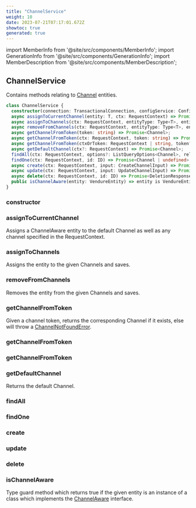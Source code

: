 ```yaml
---
title: "ChannelService"
weight: 10
date: 2023-07-21T07:17:01.672Z
showtoc: true
generated: true
---
```

<!-- This file was generated from the Vendure source. Do not modify. Instead, re-run the "docs:build" script -->
import MemberInfo from '@site/src/components/MemberInfo';
import GenerationInfo from '@site/src/components/GenerationInfo';
import MemberDescription from '@site/src/components/MemberDescription';


## ChannelService

<GenerationInfo sourceFile="packages/core/src/service/services/channel.service.ts" sourceLine="53" packageName="@vendure/core" />

Contains methods relating to <a href='/docs/reference/typescript-api/entities/channel#channel'>Channel</a> entities.

```ts title="Signature"
class ChannelService {
  constructor(connection: TransactionalConnection, configService: ConfigService, globalSettingsService: GlobalSettingsService, customFieldRelationService: CustomFieldRelationService, eventBus: EventBus, listQueryBuilder: ListQueryBuilder)
  async assignToCurrentChannel(entity: T, ctx: RequestContext) => Promise<T>;
  async assignToChannels(ctx: RequestContext, entityType: Type<T>, entityId: ID, channelIds: ID[]) => Promise<T>;
  async removeFromChannels(ctx: RequestContext, entityType: Type<T>, entityId: ID, channelIds: ID[]) => Promise<T | undefined>;
  async getChannelFromToken(token: string) => Promise<Channel>;
  async getChannelFromToken(ctx: RequestContext, token: string) => Promise<Channel>;
  async getChannelFromToken(ctxOrToken: RequestContext | string, token?: string) => Promise<Channel>;
  async getDefaultChannel(ctx?: RequestContext) => Promise<Channel>;
  findAll(ctx: RequestContext, options?: ListQueryOptions<Channel>, relations?: RelationPaths<Channel>) => Promise<PaginatedList<Channel>>;
  findOne(ctx: RequestContext, id: ID) => Promise<Channel | undefined>;
  async create(ctx: RequestContext, input: CreateChannelInput) => Promise<ErrorResultUnion<CreateChannelResult, Channel>>;
  async update(ctx: RequestContext, input: UpdateChannelInput) => Promise<ErrorResultUnion<UpdateChannelResult, Channel>>;
  async delete(ctx: RequestContext, id: ID) => Promise<DeletionResponse>;
  public isChannelAware(entity: VendureEntity) => entity is VendureEntity & ChannelAware;
}
```

<div className="members-wrapper">

### constructor

<MemberInfo kind="method" type="(connection: <a href='/docs/reference/typescript-api/data-access/transactional-connection#transactionalconnection'>TransactionalConnection</a>, configService: ConfigService, globalSettingsService: <a href='/docs/reference/typescript-api/services/global-settings-service#globalsettingsservice'>GlobalSettingsService</a>, customFieldRelationService: CustomFieldRelationService, eventBus: <a href='/docs/reference/typescript-api/events/event-bus#eventbus'>EventBus</a>, listQueryBuilder: <a href='/docs/reference/typescript-api/data-access/list-query-builder#listquerybuilder'>ListQueryBuilder</a>) => ChannelService"   />


### assignToCurrentChannel

<MemberInfo kind="method" type="(entity: T, ctx: <a href='/docs/reference/typescript-api/request/request-context#requestcontext'>RequestContext</a>) => Promise&#60;T&#62;"   />

Assigns a ChannelAware entity to the default Channel as well as any channel
specified in the RequestContext.
### assignToChannels

<MemberInfo kind="method" type="(ctx: <a href='/docs/reference/typescript-api/request/request-context#requestcontext'>RequestContext</a>, entityType: Type&#60;T&#62;, entityId: <a href='/docs/reference/typescript-api/common/id#id'>ID</a>, channelIds: <a href='/docs/reference/typescript-api/common/id#id'>ID</a>[]) => Promise&#60;T&#62;"   />

Assigns the entity to the given Channels and saves.
### removeFromChannels

<MemberInfo kind="method" type="(ctx: <a href='/docs/reference/typescript-api/request/request-context#requestcontext'>RequestContext</a>, entityType: Type&#60;T&#62;, entityId: <a href='/docs/reference/typescript-api/common/id#id'>ID</a>, channelIds: <a href='/docs/reference/typescript-api/common/id#id'>ID</a>[]) => Promise&#60;T | undefined&#62;"   />

Removes the entity from the given Channels and saves.
### getChannelFromToken

<MemberInfo kind="method" type="(token: string) => Promise&#60;<a href='/docs/reference/typescript-api/entities/channel#channel'>Channel</a>&#62;"   />

Given a channel token, returns the corresponding Channel if it exists, else will throw
a <a href='/docs/reference/typescript-api/errors/error-types#channelnotfounderror'>ChannelNotFoundError</a>.
### getChannelFromToken

<MemberInfo kind="method" type="(ctx: <a href='/docs/reference/typescript-api/request/request-context#requestcontext'>RequestContext</a>, token: string) => Promise&#60;<a href='/docs/reference/typescript-api/entities/channel#channel'>Channel</a>&#62;"   />


### getChannelFromToken

<MemberInfo kind="method" type="(ctxOrToken: <a href='/docs/reference/typescript-api/request/request-context#requestcontext'>RequestContext</a> | string, token?: string) => Promise&#60;<a href='/docs/reference/typescript-api/entities/channel#channel'>Channel</a>&#62;"   />


### getDefaultChannel

<MemberInfo kind="method" type="(ctx?: <a href='/docs/reference/typescript-api/request/request-context#requestcontext'>RequestContext</a>) => Promise&#60;<a href='/docs/reference/typescript-api/entities/channel#channel'>Channel</a>&#62;"   />

Returns the default Channel.
### findAll

<MemberInfo kind="method" type="(ctx: <a href='/docs/reference/typescript-api/request/request-context#requestcontext'>RequestContext</a>, options?: ListQueryOptions&#60;<a href='/docs/reference/typescript-api/entities/channel#channel'>Channel</a>&#62;, relations?: RelationPaths&#60;<a href='/docs/reference/typescript-api/entities/channel#channel'>Channel</a>&#62;) => Promise&#60;<a href='/docs/reference/typescript-api/common/paginated-list#paginatedlist'>PaginatedList</a>&#60;<a href='/docs/reference/typescript-api/entities/channel#channel'>Channel</a>&#62;&#62;"   />


### findOne

<MemberInfo kind="method" type="(ctx: <a href='/docs/reference/typescript-api/request/request-context#requestcontext'>RequestContext</a>, id: <a href='/docs/reference/typescript-api/common/id#id'>ID</a>) => Promise&#60;<a href='/docs/reference/typescript-api/entities/channel#channel'>Channel</a> | undefined&#62;"   />


### create

<MemberInfo kind="method" type="(ctx: <a href='/docs/reference/typescript-api/request/request-context#requestcontext'>RequestContext</a>, input: CreateChannelInput) => Promise&#60;ErrorResultUnion&#60;CreateChannelResult, <a href='/docs/reference/typescript-api/entities/channel#channel'>Channel</a>&#62;&#62;"   />


### update

<MemberInfo kind="method" type="(ctx: <a href='/docs/reference/typescript-api/request/request-context#requestcontext'>RequestContext</a>, input: UpdateChannelInput) => Promise&#60;ErrorResultUnion&#60;UpdateChannelResult, <a href='/docs/reference/typescript-api/entities/channel#channel'>Channel</a>&#62;&#62;"   />


### delete

<MemberInfo kind="method" type="(ctx: <a href='/docs/reference/typescript-api/request/request-context#requestcontext'>RequestContext</a>, id: <a href='/docs/reference/typescript-api/common/id#id'>ID</a>) => Promise&#60;DeletionResponse&#62;"   />


### isChannelAware

<MemberInfo kind="method" type="(entity: <a href='/docs/reference/typescript-api/entities/vendure-entity#vendureentity'>VendureEntity</a>) => entity is <a href='/docs/reference/typescript-api/entities/vendure-entity#vendureentity'>VendureEntity</a> &#38; <a href='/docs/reference/typescript-api/entities/interfaces#channelaware'>ChannelAware</a>"   />

Type guard method which returns true if the given entity is an
instance of a class which implements the <a href='/docs/reference/typescript-api/entities/interfaces#channelaware'>ChannelAware</a> interface.


</div>

